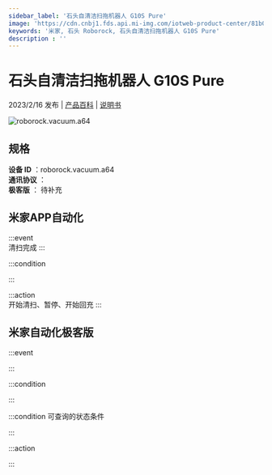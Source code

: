 ```yaml
---
sidebar_label: '石头自清洁扫拖机器人 G10S Pure'
image: 'https://cdn.cnbj1.fds.api.mi-img.com/iotweb-product-center/81b03e1b308d6ced9e3d541a72f39c4b_1673232592663.png?GalaxyAccessKeyId=AKVGLQWBOVIRQ3XLEW&Expires=9223372036854775807&Signature=f3QLjyf/qsPUkfzD1vkOs2wUhzs='
keywords: '米家, 石头 Roborock, 石头自清洁扫拖机器人 G10S Pure'
description : ''
---
```

# 石头自清洁扫拖机器人 G10S Pure

2023/2/16 发布 | [产品百科](https://home.mi.com/webapp/content/baike/product/index.html?model=roborock.vacuum.a64/) | [说明书](https://home.mi.com/views/introduction.html?model=roborock.vacuum.a64&region=cn)

![roborock.vacuum.a64](https://cdn.cnbj1.fds.api.mi-img.com/iotweb-product-center/81b03e1b308d6ced9e3d541a72f39c4b_1673232592663.png?GalaxyAccessKeyId=AKVGLQWBOVIRQ3XLEW&Expires=9223372036854775807&Signature=f3QLjyf/qsPUkfzD1vkOs2wUhzs=)

## 规格  
> 
**设备 ID** ：roborock.vacuum.a64  
**通讯协议** ：  
**极客版**  ： 待补充 


## 米家APP自动化  

:::event  
清扫完成
:::

:::condition  

:::

:::action   
开始清扫、暂停、开始回充
:::

## 米家自动化极客版  

:::event  

:::

:::condition  

:::

:::condition 可查询的状态条件  

:::

:::action  

:::

        
